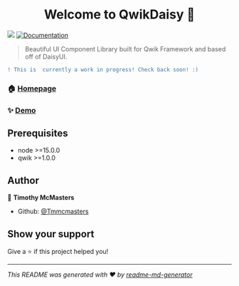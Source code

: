 <h1 align="center">Welcome to QwikDaisy 👋</h1>
<p>
  <img src="https://img.shields.io/badge/node-%3E%3D15.0.0-blue.svg" />
  <a href="https://main--qwikdaisy.netlify.app/docs/" target="_blank">
    <img alt="Documentation" src="https://img.shields.io/badge/documentation-yes-brightgreen.svg" />
  </a>
</p>

> Beautiful UI Component Library built for Qwik Framework and based off of DaisyUI.
```diff
! This is  currently a work in progress! Check back soon! :)
```

### 🏠 [Homepage](https://qwikdaisy.netlify.app/)

### ✨ [Demo](https://qwikdaisy.netlify.app/)

## Prerequisites

- node >=15.0.0
- qwik >=1.0.0

## Author

👤 **Timothy McMasters**

* Github: [@Tmmcmasters](https://github.com/Tmmcmasters)

## Show your support

Give a ⭐️ if this project helped you!

***
_This README was generated with ❤️ by [readme-md-generator](https://github.com/kefranabg/readme-md-generator)_
